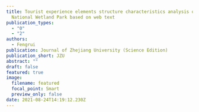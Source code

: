 ```yaml
---
title: Tourist experience elements structure characteristics analysis of Xixi
  National Wetland Park based on web text
publication_types:
  - "0"
  - "2"
authors:
  - Fengrui
publication: Journal of Zhejiang University (Science Edition)
publication_short: JZU
abstract: ""
draft: false
featured: true
image:
  filename: featured
  focal_point: Smart
  preview_only: false
date: 2021-08-24T14:19:12.230Z
---
```

